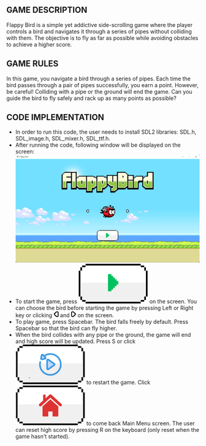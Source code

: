 
## GAME DESCRIPTION
Flappy Bird is a simple yet addictive side-scrolling game where the player controls a bird and navigates it through a series of pipes without colliding with them. The objective is to fly as far as possible while avoiding obstacles to achieve a higher score.
## GAME RULES
In this game, you navigate a bird through a series of pipes. Each time the bird passes through a pair of pipes successfully, you earn a point. However, be careful! Colliding with a pipe or the ground will end the game. Can you guide the bird to fly safely and rack up as many points as possible?
## CODE IMPLEMENTATION
- In order to run this code, the user needs to install SDL2 libraries: SDL.h, SDL_image.h, SDL_mixer.h, SDL_ttf.h.
- After running the code, following window will be displayed on the screen: 
![](/asset/image/gameplay-start.png)
- To start the game, press ![](/asset/image/start.png) on the screen. You can choose the bird before starting the game by pressing Left or Right key or clicking ![](/asset/image/nextLeft.png) and ![](/asset/image/nextRight.png) on the screen. 
- To play game, press Spacebar. The bird falls freely by default. Press Spacebar so that the bird can fly higher.
- When the bird collides with any pipe or the ground, the game will end and high score will be updated. Press S or click ![](/asset/image/replay.png) to restart the game. Click ![](/asset/image/home.png) to come back Main Menu screen. The user can reset high score by pressing R on the keyboard (only reset when the game hasn't started).
